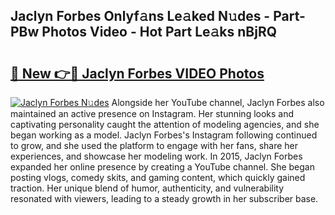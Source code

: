 ## Jaclyn Forbes Onlyf𝚊ns Le𝚊ked N𝚞des - Part-PBw Photos Video - Hot Part Le𝚊ks nBjRQ

# <h2><a href="http://ac18655.deff.icu/?id=Jaclyn+Forbes">🔗 New 👉🔴 Jaclyn Forbes VIDEO Photos</a></h2>

[![Jaclyn Forbes N𝚞des](https://i.imgur.com/rIISA9y.gif)](http://ac18655.deff.icu/?id=Jaclyn+Forbes)
Alongside her YouTube channel, Jaclyn Forbes also maintained an active presence on Instagram. Her stunning looks and captivating personality caught the attention of modeling agencies, and she began working as a model. Jaclyn Forbes's Instagram following continued to grow, and she used the platform to engage with her fans, share her experiences, and showcase her modeling work. In 2015, Jaclyn Forbes expanded her online presence by creating a YouTube channel. She began posting vlogs, comedy skits, and gaming content, which quickly gained traction. Her unique blend of humor, authenticity, and vulnerability resonated with viewers, leading to a steady growth in her subscriber base.
